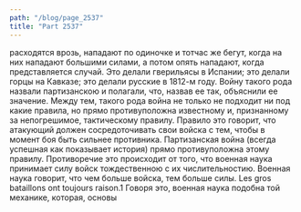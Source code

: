 ```yaml
---
path: "/blog/page_2537"
title: "Part 2537"
---
```


 расходятся врозь, нападают по одиночке и тотчас же бегут, когда на них нападают большими силами, а потом опять нападают, когда представляется случай. Это делали гверильясы в Испании; это делали горцы на Кавказе; это делали русские в 1812-м году.
Войну такого рода назвали партизанскою и полагали, что, назвав ее так, объяснили ее значение. Между тем, такого рода война не только не подходит ни под какие правила, но прямо противуположна известному и, признанному за непогрешимое, тактическому правилу. Правило это говорит, что атакующий должен сосредоточивать свои войска с тем, чтобы в момент боя быть сильнее противника.
Партизанская война (всегда успешная как показывает история) прямо противуположна этому правилу.
Противоречие это происходит от того, что военная наука принимает силу войск тождественною с их числительностию. Военная наука говорит, что чем больше войска, тем больше силы. Les gros bataillons ont toujours raison.1
Говоря это, военная наука подобна той механике, которая, основы
